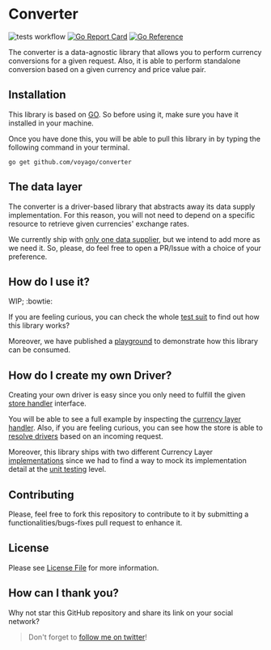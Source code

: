 # Converter

![tests workflow](https://github.com/voyago/converter/actions/workflows/test.yml/badge.svg)
[![Go Report Card](https://goreportcard.com/badge/voyago/converter)](https://goreportcard.com/report/voyago/converter)
[![Go Reference](https://pkg.go.dev/badge/github.com/voyago/converter.svg)](https://pkg.go.dev/github.com/voyago/converter)

The converter is a data-agnostic library that allows you to perform currency conversions for a given request. Also, it is
able to perform standalone conversion based on a given currency and price value pair.

## Installation

This library is based on [GO](https://golang.org). So before using it, make sure you have it installed in your machine.

Once you have done this, you will be able to pull this library in by typing the following command in your terminal.

```shell
go get github.com/voyago/converter
```

## The data layer

The converter is a driver-based library that abstracts away its data supply implementation. For this reason, you will not
need to depend on a specific resource to retrieve given currencies' exchange rates.

We currently ship with [only one data supplier](https://currencylayer.com/), but we intend to add more as we need it. So,
please, do feel free to open a PR/Issue with a choice of your preference.

## How do I use it?

WIP; :bowtie:

If you are feeling curious, you can check the whole [test suit](https://github.com/voyago/converter/tree/main/tests/unit/conversion) to find out how this library works?

Moreover, we have published a [playground](https://github.com/voyago/converter-tests) to demonstrate how this library can be consumed.

## How do I create my own Driver?

Creating your own driver is easy since you only need to fulfill the given [store handler](https://github.com/voyago/converter/blob/main/pkg/store/handler/handler.go) interface.

You will be able to see a full example by inspecting the [currency layer handler](https://github.com/voyago/converter/blob/main/pkg/store/handler/currencyLayer/handler.go#L21).
Also, if you are feeling curious, you can see how the store is able to [resolve drivers](https://github.com/voyago/converter/blob/main/pkg/store/store.go#L42) based on an incoming request.

Moreover, this library ships with two different Currency Layer [implementations](https://github.com/voyago/converter/tree/main/pkg/store/handler/currencyLayer)
since we had to find a way to mock its implementation detail at the [unit testing](https://github.com/voyago/converter/blob/main/tests/unit/store/handler/currencyLayer_test.go#L19) level.


## Contributing

Please, feel free to fork this repository to contribute to it by submitting a functionalities/bugs-fixes pull request to enhance it.

## License

Please see [License File](https://github.com/voyago/converter/blob/main/LICENSE) for more information.

## How can I thank you?

Why not star this GitHub repository and share its link on your social network?

> Don't forget to [follow me on twitter](https://twitter.com/gocanto)!
